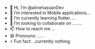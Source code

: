 - 👋 Hi, I’m @alinehassanDev
- 👀 I’m interested in Mobile applications...
- 🌱 I’m currently learning flutter ...
- 💞️ I’m looking to collaborate on ........
- 📫 How to reach me ...
- 😄 Pronouns: .....
- ⚡ Fun fact: ..currently nothing.

<!---
alinehassanDev/alinehassanDev is a ✨ special ✨ repository because its `README.md` (this file) appears on your GitHub profile.
You can click the Preview link to take a look at your changes.
--->
